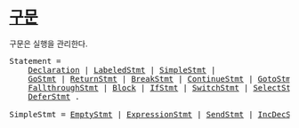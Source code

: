 # [구문](#statements)

구문은 실행을 관리한다.

<pre>
<a id="Statement">Statement</a> =
    <a href="/Declarations%20and%20scope/#Declaration">Declaration</a> | <a href="/Statements/labeled_statements.html#LabeledStmt">LabeledStmt</a> | <a href="#SimpleStmt">SimpleStmt</a> |
    <a href="/Statements/go_statements.html#GoStmt">GoStmt</a> | <a href="/Statements/return_statements.html#ReturnStmt">ReturnStmt</a> | <a href="/Statements/break_statements.html#BreakStmt">BreakStmt</a> | <a href="/Statements/continue_statements.html#ContinueStmt">ContinueStmt</a> | <a href="/Statements/goto_statements.html#GotoStmt">GotoStmt</a> |
    <a href="/Statements/fallthrough_statements.html#FallthroughStmt">FallthroughStmt</a> | <a href="/Blocks/#Block">Block</a> | <a href="/Statements/if_statements.html#IfStmt">IfStmt</a> | <a href="/Statements/switch_statements.html#SwitchStmt">SwitchStmt</a> | <a href="/Statements/select_statements.html#SelectStmt">SelectStmt</a> | <a href="/Statements/for_statements.html#ForStmt">ForStmt</a> |
    <a href="/Statements/defer_statements.html#DeferStmt">DeferStmt</a> .
&nbsp;
<a id="SimpleStmt">SimpleStmt</a> = <a href="/Statements/empty_statements.html#EmptyStmt">EmptyStmt</a> | <a href="/Statements/expression_statements.html#ExpressionStmt">ExpressionStmt</a> | <a href="/Statements/send_statements.html#SendStmt">SendStmt</a> | <a href="/Statements/incdec_statements.html#IncDecStmt">IncDecStmt</a> | <a href="/Statements/assignments.html#Assignment">Assignment</a> | <a href="/Declarations%20and%20scope/short_variable_declarations.html#ShortVarDecl">ShortVarDecl</a> .
</pre>